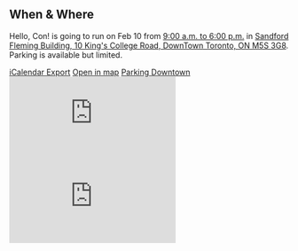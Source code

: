 ## When & Where
<!-- followed by brief -->
Hello, Con! is going to run on Feb 10 from [<time>9:00 a.m. to 6:00 p.m.</time>](./hellocon.ics) in [Sandford Fleming Building, 10 King's College Road, DownTown Toronto, ON M5S 3G8](https://www.google.com/maps/search/?api=1&query=Sandford+Fleming+Bldg,+Toronto,+ON+M5S+3G4). Parking is available but limited.
<!-- thumbnail -->
<i class="far fa-map"></i>
<!-- Followed by detail -->
<div class="card-action-wrapper">
<a class="card-action" href="./hellocon.ics">iCalendar Export</a>
<a class="card-action" rel="noopener noreferrer" target="_blank" href="https://www.google.com/maps/search/?api=1&query=Sandford+Fleming+Bldg,+Toronto,+ON+M5S+3G4">Open in map</a>
<a class="card-action" rel="noopener noreferrer" target="_blank" href="http://map.utoronto.ca/parking">Parking Downtown</a>
</div>
<iframe frameborder="0" style="border:0" class="desktoponly" src="https://www.google.com/maps/embed/v1/place?key=AIzaSyBxmtplp3T8rlTsWj1Oyr-Quz7uDzGQ23U&q=place_id:ChIJAcqznLg0K4gRx0hHS5eTowo" allowfullscreen></iframe>
<iframe src="http://map.utoronto.ca/parking" frameborder="0" class="desktoponly"></iframe>
